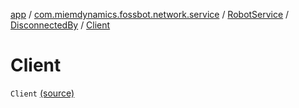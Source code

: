 [app](../../../index.md) / [com.miemdynamics.fossbot.network.service](../../index.md) / [RobotService](../index.md) / [DisconnectedBy](index.md) / [Client](./-client.md)

# Client

`Client` [(source)](https://github.com/binyot/fossbot/tree/master/app/src/main/java/com/miemdynamics/fossbot/network/service/RobotService.kt#L58)